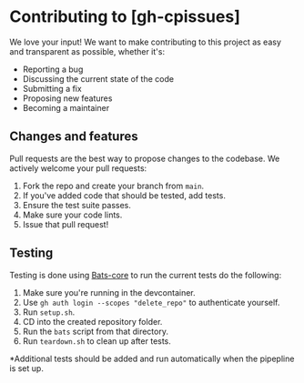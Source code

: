 # Contributing to [gh-cpissues]

We love your input! We want to make contributing to this project as easy and transparent as possible, whether it's:
- Reporting a bug
- Discussing the current state of the code
- Submitting a fix
- Proposing new features
- Becoming a maintainer

## Changes and features
Pull requests are the best way to propose changes to the codebase. We actively welcome your pull requests:

1. Fork the repo and create your branch from `main`.
2. If you've added code that should be tested, add tests.
3. Ensure the test suite passes.
4. Make sure your code lints.
5. Issue that pull request!

## Testing
Testing is done using [Bats-core](https://github.com/bats-core/bats-core) to run the current tests do the following:

1. Make sure you're running in the devcontainer.
2. Use `gh auth login --scopes "delete_repo"` to authenticate yourself.
3. Run `setup.sh`.
4. CD into the created repository folder.
5. Run the `bats` script from that directory.
6. Run `teardown.sh` to clean up after tests.

*Additional tests should be added and run automatically when the pipepline is set up.
